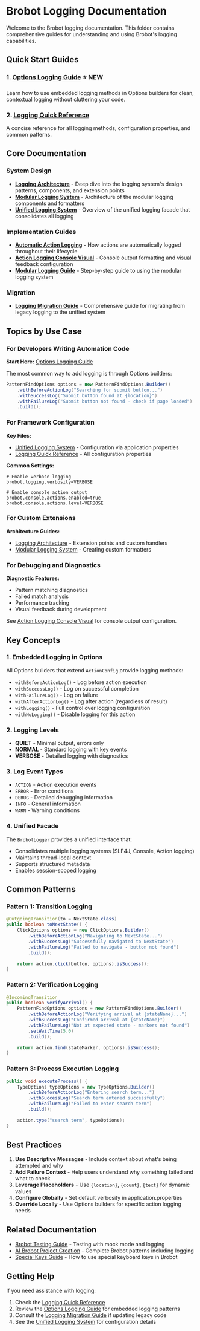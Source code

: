 # Brobot Logging Documentation

Welcome to the Brobot logging documentation. This folder contains comprehensive guides for understanding and using Brobot's logging capabilities.

## Quick Start Guides

### 1. [Options Logging Guide](options-logging-guide.md) ⭐ NEW
Learn how to use embedded logging methods in Options builders for clean, contextual logging without cluttering your code.

### 2. [Logging Quick Reference](logging-quick-reference.md)
A concise reference for all logging methods, configuration properties, and common patterns.

## Core Documentation

### System Design
- **[Logging Architecture](logging-architecture.md)** - Deep dive into the logging system's design patterns, components, and extension points
- **[Modular Logging System](modular-logging-system.md)** - Architecture of the modular logging components and formatters
- **[Unified Logging System](unified-logging-system.md)** - Overview of the unified logging facade that consolidates all logging

### Implementation Guides
- **[Automatic Action Logging](automatic-action-logging.md)** - How actions are automatically logged throughout their lifecycle
- **[Action Logging Console Visual](action-logging-console-visual.md)** - Console output formatting and visual feedback configuration
- **[Modular Logging Guide](modular-logging-guide.md)** - Step-by-step guide to using the modular logging system

### Migration
- **[Logging Migration Guide](logging-migration-guide.md)** - Comprehensive guide for migrating from legacy logging to the unified system

## Topics by Use Case

### For Developers Writing Automation Code

**Start Here:** [Options Logging Guide](options-logging-guide.md)

The most common way to add logging is through Options builders:
```java
PatternFindOptions options = new PatternFindOptions.Builder()
    .withBeforeActionLog("Searching for submit button...")
    .withSuccessLog("Submit button found at {location}")
    .withFailureLog("Submit button not found - check if page loaded")
    .build();
```

### For Framework Configuration

**Key Files:**
- [Unified Logging System](unified-logging-system.md) - Configuration via application.properties
- [Logging Quick Reference](logging-quick-reference.md) - All configuration properties

**Common Settings:**
```properties
# Enable verbose logging
brobot.logging.verbosity=VERBOSE

# Enable console action output
brobot.console.actions.enabled=true
brobot.console.actions.level=VERBOSE
```

### For Custom Extensions

**Architecture Guides:**
- [Logging Architecture](logging-architecture.md) - Extension points and custom handlers
- [Modular Logging System](modular-logging-system.md) - Creating custom formatters

### For Debugging and Diagnostics

**Diagnostic Features:**
- Pattern matching diagnostics
- Failed match analysis
- Performance tracking
- Visual feedback during development

See [Action Logging Console Visual](action-logging-console-visual.md) for console output configuration.

## Key Concepts

### 1. Embedded Logging in Options
All Options builders that extend `ActionConfig` provide logging methods:
- `withBeforeActionLog()` - Log before action execution
- `withSuccessLog()` - Log on successful completion
- `withFailureLog()` - Log on failure
- `withAfterActionLog()` - Log after action (regardless of result)
- `withLogging()` - Full control over logging configuration
- `withNoLogging()` - Disable logging for this action

### 2. Logging Levels
- **QUIET** - Minimal output, errors only
- **NORMAL** - Standard logging with key events
- **VERBOSE** - Detailed logging with diagnostics

### 3. Log Event Types
- `ACTION` - Action execution events
- `ERROR` - Error conditions
- `DEBUG` - Detailed debugging information
- `INFO` - General information
- `WARN` - Warning conditions

### 4. Unified Facade
The `BrobotLogger` provides a unified interface that:
- Consolidates multiple logging systems (SLF4J, Console, Action logging)
- Maintains thread-local context
- Supports structured metadata
- Enables session-scoped logging

## Common Patterns

### Pattern 1: Transition Logging
```java
@OutgoingTransition(to = NextState.class)
public boolean toNextState() {
    ClickOptions options = new ClickOptions.Builder()
        .withBeforeActionLog("Navigating to NextState...")
        .withSuccessLog("Successfully navigated to NextState")
        .withFailureLog("Failed to navigate - button not found")
        .build();

    return action.click(button, options).isSuccess();
}
```

### Pattern 2: Verification Logging
```java
@IncomingTransition
public boolean verifyArrival() {
    PatternFindOptions options = new PatternFindOptions.Builder()
        .withBeforeActionLog("Verifying arrival at {stateName}...")
        .withSuccessLog("Confirmed arrival at {stateName}")
        .withFailureLog("Not at expected state - markers not found")
        .setWaitTime(5.0)
        .build();

    return action.find(stateMarker, options).isSuccess();
}
```

### Pattern 3: Process Execution Logging
```java
public void executeProcess() {
    TypeOptions typeOptions = new TypeOptions.Builder()
        .withBeforeActionLog("Entering search term...")
        .withSuccessLog("Search term entered successfully")
        .withFailureLog("Failed to enter search term")
        .build();

    action.type("search term", typeOptions);
}
```

## Best Practices

1. **Use Descriptive Messages** - Include context about what's being attempted and why
2. **Add Failure Context** - Help users understand why something failed and what to check
3. **Leverage Placeholders** - Use `{location}`, `{count}`, `{text}` for dynamic values
4. **Configure Globally** - Set default verbosity in application.properties
5. **Override Locally** - Use Options builders for specific action logging needs

## Related Documentation

- [Brobot Testing Guide](../04-testing/testing-intro.md) - Testing with mock mode and logging
- [AI Brobot Project Creation](../01-getting-started/ai-brobot-project-creation.md) - Complete Brobot patterns including logging
- [Special Keys Guide](../03-core-library/keyboard/special-keys-guide.md) - How to use special keyboard keys in Brobot

## Getting Help

If you need assistance with logging:
1. Check the [Logging Quick Reference](logging-quick-reference.md)
2. Review the [Options Logging Guide](options-logging-guide.md) for embedded logging patterns
3. Consult the [Logging Migration Guide](logging-migration-guide.md) if updating legacy code
4. See the [Unified Logging System](unified-logging-system.md) for configuration details